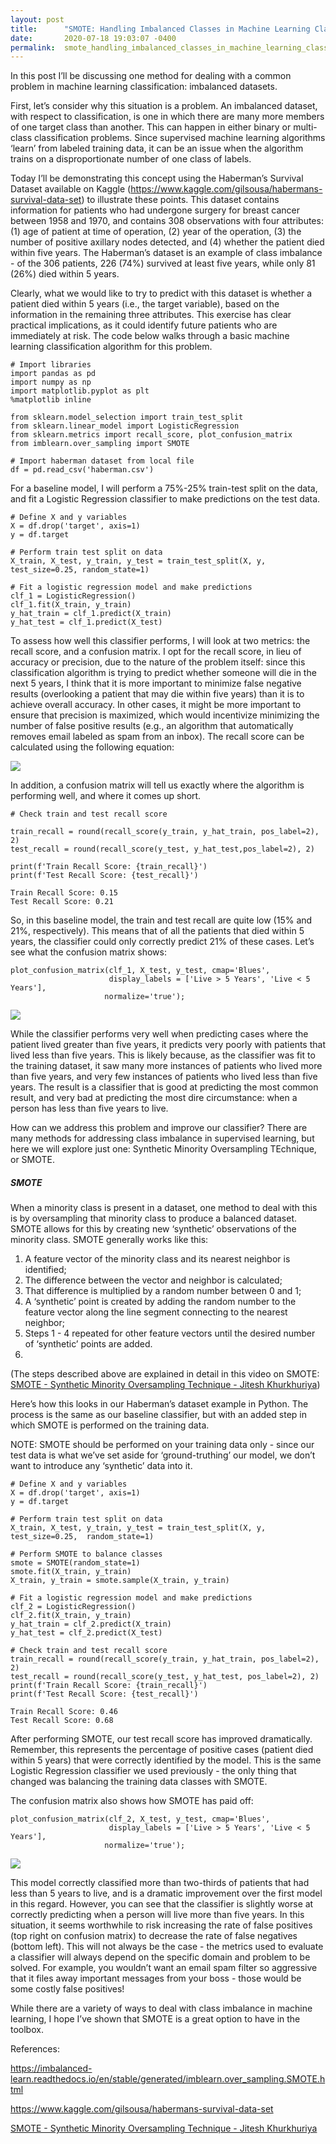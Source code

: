 ```yaml
---
layout: post
title:      "SMOTE: Handling Imbalanced Classes in Machine Learning Classification"
date:       2020-07-18 19:03:07 -0400
permalink:  smote_handling_imbalanced_classes_in_machine_learning_classification
---
```



In this post I’ll be discussing one method for dealing with a common problem in machine learning classification: imbalanced datasets.

First, let’s consider why this situation is a problem. An imbalanced dataset, with respect to classification, is one in which there are many more members of one target class than another. This can happen in either binary or multi-class classification problems. Since supervised machine learning algorithms ‘learn’ from labeled training data, it can be an issue when the algorithm trains on a disproportionate number of one class of labels. 

Today I’ll be demonstrating this concept using the Haberman’s Survival Dataset available on Kaggle (https://www.kaggle.com/gilsousa/habermans-survival-data-set) to illustrate these points. This dataset contains information for patients who had undergone surgery for breast cancer between 1958 and 1970, and contains 308 observations with four attributes: (1) age of patient at time of operation, (2) year of the operation, (3) the number of positive axillary nodes detected, and (4) whether the patient died within five years. The Haberman’s dataset is an example of class imbalance - of the 306 patients, 226 (74%) survived at least five years, while only 81 (26%) died within 5 years.

Clearly, what we would like to try to predict with this dataset is whether a patient died within 5 years (i.e., the target variable), based on the information in the remaining three attributes. This exercise has clear practical implications, as it could identify future patients who are immediately at risk.  The code below walks through a basic machine learning classification algorithm for this problem.

```
# Import libraries
import pandas as pd
import numpy as np
import matplotlib.pyplot as plt
%matplotlib inline

from sklearn.model_selection import train_test_split
from sklearn.linear_model import LogisticRegression
from sklearn.metrics import recall_score, plot_confusion_matrix
from imblearn.over_sampling import SMOTE

# Import haberman dataset from local file
df = pd.read_csv('haberman.csv')
```


For a baseline model, I will perform a 75%-25% train-test split on the data, and fit a Logistic Regression classifier to make predictions on the test data.

```
# Define X and y variables
X = df.drop('target', axis=1)
y = df.target

# Perform train test split on data
X_train, X_test, y_train, y_test = train_test_split(X, y, test_size=0.25, random_state=1)

# Fit a logistic regression model and make predictions
clf_1 = LogisticRegression()
clf_1.fit(X_train, y_train)
y_hat_train = clf_1.predict(X_train)
y_hat_test = clf_1.predict(X_test)
```

To assess how well this classifier performs, I will look at two metrics: the recall score, and a confusion matrix. I opt for the recall score, in lieu of accuracy or precision, due to the nature of the problem itself: since this classification algorithm is trying to predict whether someone will die in the next 5 years, I think that it is more important to minimize false negative results (overlooking a patient that may die within five years) than it is to achieve overall accuracy. In other cases, it might be more important to ensure that precision is maximized, which would incentivize minimizing the number of false positive results (e.g., an algorithm that automatically removes email labeled as spam from an inbox). The recall score can be calculated using the following equation:

![](https://help.relativity.com/9.5/Content/Resources/Images/Recipes/How_to_Calculate_Precision_and_Recall_without_a_Control_Set/SCR_RecallEquation.png)

In addition, a confusion matrix will tell us exactly where the algorithm is performing well, and where it comes up short.

```
# Check train and test recall score

train_recall = round(recall_score(y_train, y_hat_train, pos_label=2), 2)
test_recall = round(recall_score(y_test, y_hat_test,pos_label=2), 2)

print(f'Train Recall Score: {train_recall}')
print(f'Test Recall Score: {test_recall}')
```

```
Train Recall Score: 0.15
Test Recall Score: 0.21
```

So, in this baseline model, the train and test recall are quite low (15% and 21%, respectively). This means that of all the patients that died within 5 years, the classifier could only correctly predict 21% of these cases. Let’s see what the confusion matrix shows:

```
plot_confusion_matrix(clf_1, X_test, y_test, cmap='Blues',
                      display_labels = ['Live > 5 Years', 'Live < 5 Years'],
                     normalize='true');
```

![](https://raw.githubusercontent.com/douglaspsteen/smote/master/cm_1.png?token=AH6UCI6CHA3U3YJZC7IZEIC7CN6X2)

While the classifier performs very well when predicting cases where the patient lived greater than five years, it predicts very poorly with patients that lived less than five years. This is likely because, as the classifier was fit to the training dataset, it saw many more instances of patients who lived more than five years, and very few instances of patients who lived less than five years. The result is a classifier that is good at predicting the most common result, and very bad at predicting the most dire circumstance: when a person has less than five years to live.

How can we address this problem and improve our classifier? There are many methods for addressing class imbalance in supervised learning, but here we will explore just one: Synthetic Minority Oversampling TEchnique, or SMOTE.

##### SMOTE

When a minority class is present in a dataset, one method to deal with this is by oversampling that minority class to produce a balanced dataset. SMOTE allows for this by creating new ‘synthetic’ observations of the minority class. SMOTE generally works like this: 

1) A feature vector of the minority class and its nearest neighbor is identified;
2) The difference between the vector and neighbor is calculated;
3) That difference is multiplied by a random number between 0 and 1;
4) A ‘synthetic’ point is created by adding the random number to the feature vector along the line segment connecting to the nearest neighbor;
5) Steps 1 - 4 repeated for other feature vectors until the desired number of ‘synthetic’ points are added.
6) 
(The steps described above are explained in detail in this video on SMOTE: [SMOTE - Synthetic Minority Oversampling Technique - Jitesh Khurkhuriya](https://www.youtube.com/watch?v=FheTDyCwRdE&t=1s))

Here’s how this looks in our Haberman’s dataset example in Python. The process is the same as our baseline classifier, but with an added step in which SMOTE is performed on the training data. 

NOTE: SMOTE should be performed on your training data only - since our test data is what we’ve set aside for ‘ground-truthing’ our model, we don’t want to introduce any ‘synthetic’ data into it. 

```
# Define X and y variables
X = df.drop('target', axis=1)
y = df.target

# Perform train test split on data
X_train, X_test, y_train, y_test = train_test_split(X, y, test_size=0.25,  random_state=1)

# Perform SMOTE to balance classes
smote = SMOTE(random_state=1)
smote.fit(X_train, y_train)
X_train, y_train = smote.sample(X_train, y_train)

# Fit a logistic regression model and make predictions
clf_2 = LogisticRegression()
clf_2.fit(X_train, y_train)
y_hat_train = clf_2.predict(X_train)
y_hat_test = clf_2.predict(X_test)

# Check train and test recall score
train_recall = round(recall_score(y_train, y_hat_train, pos_label=2), 2)
test_recall = round(recall_score(y_test, y_hat_test, pos_label=2), 2)
print(f'Train Recall Score: {train_recall}')
print(f'Test Recall Score: {test_recall}')
```

```
Train Recall Score: 0.46
Test Recall Score: 0.68
```

After performing SMOTE, our test recall score has improved dramatically. Remember, this represents the percentage of positive cases (patient died within 5 years) that were correctly identified by the model. This is the same Logistic Regression classifier we used previously - the only thing that changed was balancing the training data classes with SMOTE.

The confusion matrix also shows how SMOTE has paid off:

```
plot_confusion_matrix(clf_2, X_test, y_test, cmap='Blues',
                      display_labels = ['Live > 5 Years', 'Live < 5 Years'],
                     normalize='true');
```

![](https://raw.githubusercontent.com/douglaspsteen/smote/master/cm_2.png?token=AH6UCI2FO7KLIGAZ5ODQDE27CN7NO)


This model correctly classified more than two-thirds of patients that had less than 5 years to live, and is a dramatic improvement over the first model in this regard. However, you can see that the classifier is slightly worse at correctly predicting when a person will live more than five years. In this situation, it seems worthwhile to risk increasing the rate of false positives (top right on confusion matrix) to decrease the rate of false negatives (bottom left). This will not always be the case - the metrics used to evaluate a classifier will always depend on the specific domain and problem to be solved. For example, you wouldn’t want an email spam filter so aggressive that it files away important messages from your boss - those would be some costly false positives!

While there are a variety of ways to deal with class imbalance in machine learning, I hope I’ve shown that SMOTE is a great option to have in the toolbox.

References:

https://imbalanced-learn.readthedocs.io/en/stable/generated/imblearn.over_sampling.SMOTE.html

https://www.kaggle.com/gilsousa/habermans-survival-data-set

[SMOTE - Synthetic Minority Oversampling Technique - Jitesh Khurkhuriya](https://www.youtube.com/watch?v=FheTDyCwRdE&t=1s)

